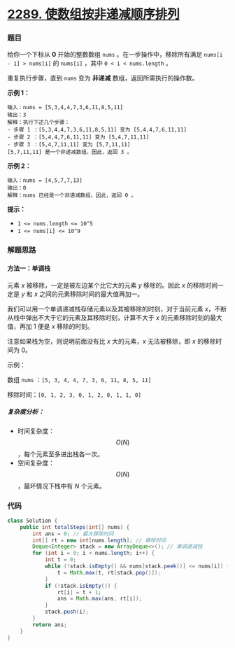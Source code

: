 # [2289. 使数组按非递减顺序排列](https://leetcode.cn/problems/steps-to-make-array-non-decreasing/)

### 题目

给你一个下标从 **0** 开始的整数数组 `nums` 。在一步操作中，移除所有满足 `nums[i - 1] > nums[i]` 的 `nums[i]` ，其中 `0 < i < nums.length` 。

重复执行步骤，直到 `nums` 变为 **非递减** 数组，返回所需执行的操作数。

 

**示例 1：**

```
输入：nums = [5,3,4,4,7,3,6,11,8,5,11]
输出：3
解释：执行下述几个步骤：
- 步骤 1 ：[5,3,4,4,7,3,6,11,8,5,11] 变为 [5,4,4,7,6,11,11]
- 步骤 2 ：[5,4,4,7,6,11,11] 变为 [5,4,7,11,11]
- 步骤 3 ：[5,4,7,11,11] 变为 [5,7,11,11]
[5,7,11,11] 是一个非递减数组，因此，返回 3 。
```

**示例 2：**

```
输入：nums = [4,5,7,7,13]
输出：0
解释：nums 已经是一个非递减数组，因此，返回 0 。
```

 

**提示：**

- `1 <= nums.length <= 10^5`
- `1 <= nums[i] <= 10^9`

### 解题思路

#### 方法一：单调栈

元素 $x$ 被移除，一定是被左边某个比它大的元素 $y$ 移除的。因此 $x$ 的移除时间一定是 $y$ 和 $x$ 之间的元素移除时间的最大值再加一。

我们可以用一个单调递减栈存储元素以及其被移除的时刻，对于当前元素 $x$，不断从栈中弹出不大于它的元素及其移除时刻，计算不大于 $x$ 的元素移除时刻的最大值，再加 $1$ 便是 $x$ 移除的时刻。

注意如果栈为空，则说明前面没有比 $x$ 大的元素，$x$ 无法被移除，即 $x$ 的移除时间为 $0$。

示例：

数组 `nums` ：`[5, 3, 4, 4, 7, 3, 6, 11, 8, 5, 11]`

移除时间：`[0, 1, 2, 3, 0, 1, 2, 0, 1, 1, 0]`

##### 复杂度分析：

- 时间复杂度：$$ O(N) $$，每个元素至多进出栈各一次。
- 空间复杂度：$$ O(N) $$，最坏情况下栈中有 $N$ 个元素。

### 代码

```java
class Solution {
    public int totalSteps(int[] nums) {
        int ans = 0; // 最大移除时间
        int[] rt = new int[nums.length]; // 移除时间
        Deque<Integer> stack = new ArrayDeque<>(); // 单调递减栈
        for (int i = 0; i < nums.length; i++) {
            int t = 0;
            while (!stack.isEmpty() && nums[stack.peek()] <= nums[i]) {
                t = Math.max(t, rt[stack.pop()]);
            }
            if (!stack.isEmpty()) {
                rt[i] = t + 1;
                ans = Math.max(ans, rt[i]);
            }
            stack.push(i);
        }
        return ans;
    }
}
```

